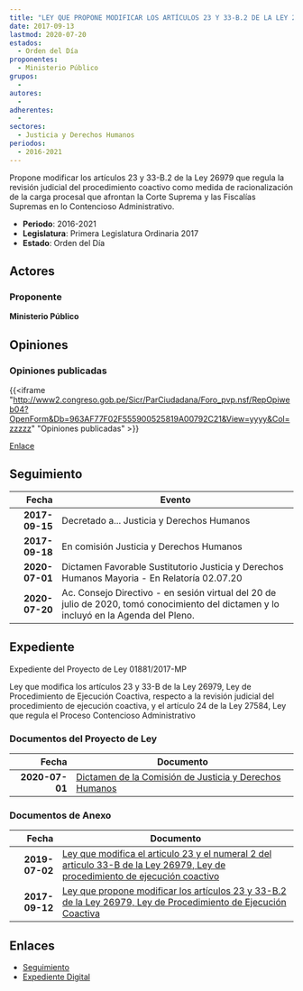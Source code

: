 ```yaml
---
title: "LEY QUE PROPONE MODIFICAR LOS ARTÍCULOS 23 Y 33-B.2 DE LA LEY 26979, LEY DE PROCEDIMIENTO DE EJECUCIÓN COACTIVA"
date: 2017-09-13
lastmod: 2020-07-20
estados: 
  - Orden del Día
proponentes: 
  - Ministerio Público
grupos: 
  - 
autores: 
  - 
adherentes: 
  - 
sectores: 
  - Justicia y Derechos Humanos
periodos: 
  - 2016-2021
---
```


Propone modificar los artículos 23 y 33-B.2 de la Ley 26979 que regula la revisión judicial del procedimiento coactivo como medida de racionalización de la carga procesal que afrontan la Corte Suprema y las Fiscalías Supremas en lo Contencioso Administrativo.

- **Periodo**: 2016-2021
- **Legislatura**: Primera Legislatura Ordinaria 2017
- **Estado**: Orden del Día

## Actores

### Proponente

**Ministerio Público**


## Opiniones

### Opiniones publicadas

{{<iframe "http://www2.congreso.gob.pe/Sicr/ParCiudadana/Foro_pvp.nsf/RepOpiweb04?OpenForm&Db=963AF77F02F555900525819A00792C21&View=yyyy&Col=zzzzz" "Opiniones publicadas" >}}

[Enlace](http://www2.congreso.gob.pe/Sicr/ParCiudadana/Foro_pvp.nsf/RepOpiweb04?OpenForm&Db=963AF77F02F555900525819A00792C21&View=yyyy&Col=zzzzz)

## Seguimiento

| Fecha | Evento |
|------:|--------|
| **2017-09-15** | Decretado a... Justicia y Derechos Humanos|
| **2017-09-18** | En comisión Justicia y Derechos Humanos|
| **2020-07-01** | Dictamen Favorable Sustitutorio Justicia y Derechos Humanos Mayoria - En Relatoría 02.07.20|
| **2020-07-20** | Ac. Consejo Directivo - en sesión virtual del 20 de julio de 2020, tomó conocimiento del dictamen y lo incluyó en la Agenda del Pleno.|


## Expediente

Expediente del Proyecto de Ley 01881/2017-MP

Ley que modifica los artículos 23 y 33-B de la Ley 26979, Ley de Procedimiento de Ejecución Coactiva, respecto a la revisión judicial del procedimiento de ejecución coactiva, y el artículo 24 de la Ley 27584, Ley que regula el Proceso Contencioso Administrativo


### Documentos del Proyecto de Ley

| Fecha | Documento |
|------:|--------|
| **2020-07-01** | [Dictamen de la Comisión de Justicia y Derechos Humanos](http://www.leyes.congreso.gob.pe/Documentos/2016_2021/Dictamenes/Proyectos_de_Ley/01881DC15MAY20200701.pdf) |

### Documentos de Anexo

| Fecha | Documento |
|------:|--------|
| **2019-07-02** | [Ley que modifica el articulo 23 y el numeral 2 del articulo 33-B de la Ley 26979, Ley de procedimiento de ejecución coactivo](http://www.leyes.congreso.gob.pe/Documentos/2016_2021/Proyectos_de_Ley_y_de_Resoluciones_Legislativas/PL0452220190702.pdf) |
| **2017-09-12** | [Ley que propone modificar los artículos 23 y 33-B.2 de la Ley 26979, Ley de Procedimiento de Ejecución Coactiva](http://www.leyes.congreso.gob.pe/Documentos/2016_2021/Proyectos_de_Ley_y_de_Resoluciones_Legislativas/PL0188120170912.pdf) |

## Enlaces 

- [Seguimiento](http://www2.congreso.gob.pehttp://www2.congreso.gob.pe/Sicr/TraDocEstProc/CLProLey2016.nsf/f7fff46988ca05b1052578e100829cc7/f7c97fd41e907dbc0525819a007d771e?OpenDocument)
- [Expediente Digital](http://www2.congreso.gob.pehttp://www2.congreso.gob.pe/Sicr/TraDocEstProc/CLProLey2016.nsf/f7fff46988ca05b1052578e100829cc7/f7c97fd41e907dbc0525819a007d771e?OpenDocument&Click=05257FB7005EB655.eb71d0cf91d8294e05256cdf006b5706/$Body/0.1C6C)
